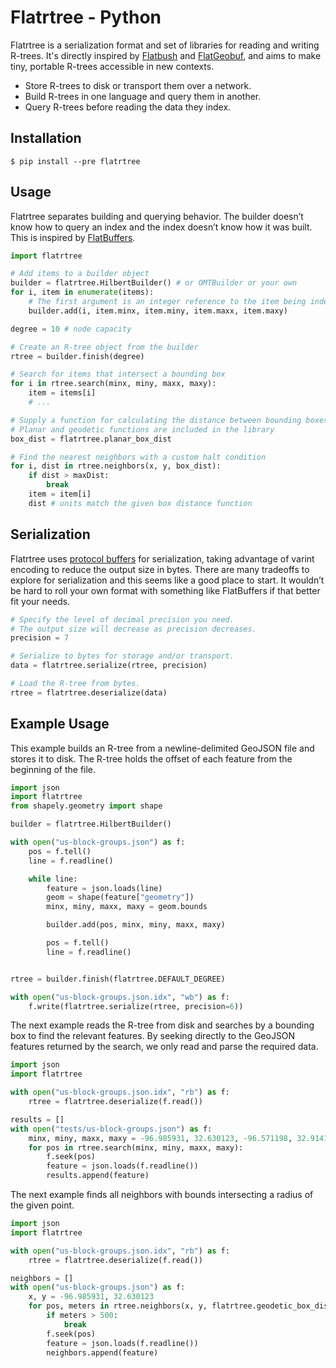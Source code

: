 # Flatrtree - Python

Flatrtree is a serialization format and set of libraries for reading and writing R-trees. It's directly inspired by [Flatbush](https://github.com/mourner/flatbush) and [FlatGeobuf](https://github.com/flatgeobuf/flatgeobuf), and aims to make tiny, portable R-trees accessible in new contexts.

- Store R-trees to disk or transport them over a network.
- Build R-trees in one language and query them in another.
- Query R-trees before reading the data they index.

## Installation

```console
$ pip install --pre flatrtree
```

## Usage

Flatrtree separates building and querying behavior. The builder doesn’t know how to query an index and the index doesn’t know how it was built. This is inspired by [FlatBuffers](https://google.github.io/flatbuffers/).

```python
import flatrtree

# Add items to a builder object
builder = flatrtree.HilbertBuilder() # or OMTBuilder or your own
for i, item in enumerate(items):
    # The first argument is an integer reference to the item being indexed
    builder.add(i, item.minx, item.miny, item.maxx, item.maxy)

degree = 10 # node capacity

# Create an R-tree object from the builder
rtree = builder.finish(degree)

# Search for items that intersect a bounding box
for i in rtree.search(minx, miny, maxx, maxy):
    item = items[i]
    # ...

# Supply a function for calculating the distance between bounding boxes
# Planar and geodetic functions are included in the library
box_dist = flatrtree.planar_box_dist

# Find the nearest neighbors with a custom halt condition
for i, dist in rtree.neighbors(x, y, box_dist):
    if dist > maxDist:
        break
    item = item[i]
    dist # units match the given box distance function
```

## Serialization

Flatrtree uses [protocol buffers](https://protobuf.dev/) for serialization, taking advantage of varint encoding to reduce the output size in bytes. There are many tradeoffs to explore for serialization and this seems like a good place to start. It wouldn’t be hard to roll your own format with something like FlatBuffers if that better fit your needs.

```python
# Specify the level of decimal precision you need.
# The output size will decrease as precision decreases.
precision = 7

# Serialize to bytes for storage and/or transport.
data = flatrtree.serialize(rtree, precision)

# Load the R-tree from bytes.
rtree = flatrtree.deserialize(data)
```

## Example Usage

This example builds an R-tree from a newline-delimited GeoJSON file and stores it to disk. The R-tree holds the offset of each feature from the beginning of the file.

```python
import json
import flatrtree
from shapely.geometry import shape

builder = flatrtree.HilbertBuilder()

with open("us-block-groups.json") as f:
    pos = f.tell()
    line = f.readline()

    while line:
        feature = json.loads(line)
        geom = shape(feature["geometry"])
        minx, miny, maxx, maxy = geom.bounds

        builder.add(pos, minx, miny, maxx, maxy)

        pos = f.tell()
        line = f.readline()


rtree = builder.finish(flatrtree.DEFAULT_DEGREE)

with open("us-block-groups.json.idx", "wb") as f:
    f.write(flatrtree.serialize(rtree, precision=6))
```

The next example reads the R-tree from disk and searches by a bounding box to find the relevant features. By seeking directly to the GeoJSON features returned by the search, we only read and parse the required data.

```python
import json
import flatrtree

with open("us-block-groups.json.idx", "rb") as f:
    rtree = flatrtree.deserialize(f.read())

results = []
with open("tests/us-block-groups.json") as f:
    minx, miny, maxx, maxy = -96.985931, 32.630123, -96.571198, 32.914180
    for pos in rtree.search(minx, miny, maxx, maxy):
        f.seek(pos)
        feature = json.loads(f.readline())
        results.append(feature)
```

The next example finds all neighbors with bounds intersecting a radius of the given point.

```python
import json
import flatrtree

with open("us-block-groups.json.idx", "rb") as f:
    rtree = flatrtree.deserialize(f.read())

neighbors = []
with open("us-block-groups.json") as f:
    x, y = -96.985931, 32.630123
    for pos, meters in rtree.neighbors(x, y, flatrtree.geodetic_box_dist):
        if meters > 500:
            break
        f.seek(pos)
        feature = json.loads(f.readline())
        neighbors.append(feature)
```
